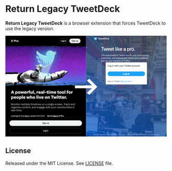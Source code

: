 # Return Legacy TweetDeck

**Return Legacy TweetDeck** is a browser extension that forces TweetDeck to use the legacy version.

![screenshot](screenshot.png)

## License

Released under the MIT License. See [LICENSE](LICENSE) file.
